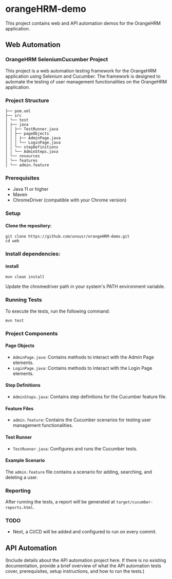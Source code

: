 # orangeHRM-demo

This project contains web and API automation demos for the OrangeHRM application.

## Web Automation

### OrangeHRM SeleniumCucumber Project

This project is a web automation testing framework for the OrangeHRM application using Selenium and Cucumber. The framework is designed to automate the testing of user management functionalities on the OrangeHRM application.

### Project Structure
```
├── pom.xml
├── src
│ └── test
│ ├── java
│ │ ├── TestRunner.java
│ │ ├── pageObjects
│ │ │ ├── AdminPage.java
│ │ │ └── LoginPage.java
│ │ └── stepDefinitions
│ │ └── AdminSteps.java
│ └── resources
│ └── features
│ └── admin.feature
```

### Prerequisites
- Java 11 or higher
- Maven
- ChromeDriver (compatible with your Chrome version)
### Setup
#### Clone the repository:
```
git clone https://github.com/unxusr/orangeHRM-demo.git
cd web
```

### Install dependencies:

#### install
`mvn clean install`

Update the chromedriver path in your system's PATH environment variable.

### Running Tests
To execute the tests, run the following command:

`mvn test`


### Project Components
#### Page Objects
- `AdminPage.java`: Contains methods to interact with the Admin Page elements.
- `LoginPage.java`: Contains methods to interact with the Login Page elements.

#### Step Definitions
- `AdminSteps.java`: Contains step definitions for the Cucumber feature file.

#### Feature Files
- `admin.feature`: Contains the Cucumber scenarios for testing user management functionalities.

#### Test Runner
- `TestRunner.java`: Configures and runs the Cucumber tests.

#### Example Scenario

The `admin.feature` file contains a scenario for adding, searching, and deleting a user.

### Reporting
After running the tests, a report will be generated at `target/cucumber-reports.html`.

### TODO
- Next, a CI/CD will be added and configured to run on every commit.

## API Automation

(Include details about the API automation project here. If there is no existing documentation, provide a brief overview of what the API automation tests cover, prerequisites, setup instructions, and how to run the tests.)
